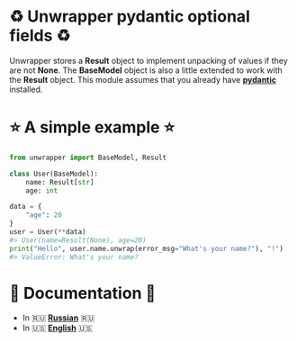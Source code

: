 # :recycle: Unwrapper pydantic optional fields :recycle:


Unwrapper stores a **Result** object to implement unpacking of values if they are not **None**. The **BaseModel** object is also a little extended to work with the **Result** object. This module assumes that you already have [**pydantic**](https://github.com/pydantic/pydantic) installed.


# :star: A simple example :star:
```python
from unwrapper import BaseModel, Result

class User(BaseModel):
    name: Result[str]
    age: int

data = {
    "age": 20
}
user = User(**data)
#> User(name=Result(None), age=20)
print("Hello", user.name.unwrap(error_msg="What's your name?"), "!")
#> ValueError: What's your name?
```

# :book: Documentation :book:
* In :ru: [**Russian**](docs/RU.md) :ru:
* In :us: [**English**](docs/EN.md) :us:
